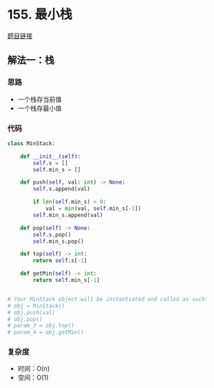 # 155. 最小栈

[题目链接](https://leetcode.cn/problems/min-stack/description/)

## 解法一：栈

### 思路

- 一个栈存当前值
- 一个栈存最小值

### 代码

```py
class MinStack:

    def __init__(self):
        self.s = []
        self.min_s = []

    def push(self, val: int) -> None:
        self.s.append(val)

        if len(self.min_s) > 0:
            val = min(val, self.min_s[-1])
        self.min_s.append(val)

    def pop(self) -> None:
        self.s.pop()
        self.min_s.pop()

    def top(self) -> int:
        return self.s[-1]

    def getMin(self) -> int:
        return self.min_s[-1]


# Your MinStack object will be instantiated and called as such:
# obj = MinStack()
# obj.push(val)
# obj.pop()
# param_3 = obj.top()
# param_4 = obj.getMin()
```

### 复杂度

- 时间：O(n)
- 空间：O(1)
